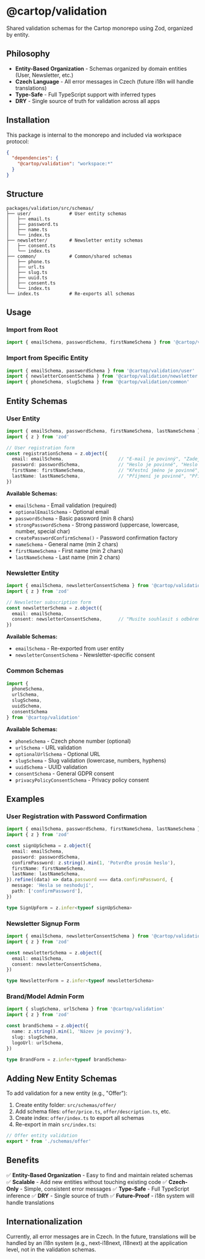 # @cartop/validation

Shared validation schemas for the Cartop monorepo using Zod, organized by entity.

## Philosophy

- **Entity-Based Organization** - Schemas organized by domain entities (User, Newsletter, etc.)
- **Czech Language** - All error messages in Czech (future i18n will handle translations)
- **Type-Safe** - Full TypeScript support with inferred types
- **DRY** - Single source of truth for validation across all apps

## Installation

This package is internal to the monorepo and included via workspace protocol:

```json
{
  "dependencies": {
    "@cartop/validation": "workspace:*"
  }
}
```

## Structure

```
packages/validation/src/schemas/
├── user/              # User entity schemas
│   ├── email.ts
│   ├── password.ts
│   ├── name.ts
│   └── index.ts
├── newsletter/        # Newsletter entity schemas
│   ├── consent.ts
│   └── index.ts
├── common/            # Common/shared schemas
│   ├── phone.ts
│   ├── url.ts
│   ├── slug.ts
│   ├── uuid.ts
│   ├── consent.ts
│   └── index.ts
└── index.ts           # Re-exports all schemas
```

## Usage

### Import from Root

```typescript
import { emailSchema, passwordSchema, firstNameSchema } from '@cartop/validation'
```

### Import from Specific Entity

```typescript
import { emailSchema, passwordSchema } from '@cartop/validation/user'
import { newsletterConsentSchema } from '@cartop/validation/newsletter'
import { phoneSchema, slugSchema } from '@cartop/validation/common'
```

## Entity Schemas

### User Entity

```typescript
import { emailSchema, passwordSchema, firstNameSchema, lastNameSchema } from '@cartop/validation'
import { z } from 'zod'

// User registration form
const registrationSchema = z.object({
  email: emailSchema,                    // "E-mail je povinný", "Zadejte prosím platnou e-mailovou adresu"
  password: passwordSchema,              // "Heslo je povinné", "Heslo musí mít alespoň 8 znaků"
  firstName: firstNameSchema,            // "Křestní jméno je povinné", "Křestní jméno musí mít alespoň 2 znaky"
  lastName: lastNameSchema,              // "Příjmení je povinné", "Příjmení musí mít alespoň 2 znaky"
})
```

**Available Schemas:**
- `emailSchema` - Email validation (required)
- `optionalEmailSchema` - Optional email
- `passwordSchema` - Basic password (min 8 chars)
- `strongPasswordSchema` - Strong password (uppercase, lowercase, number, special char)
- `createPasswordConfirmSchema()` - Password confirmation factory
- `nameSchema` - General name (min 2 chars)
- `firstNameSchema` - First name (min 2 chars)
- `lastNameSchema` - Last name (min 2 chars)

### Newsletter Entity

```typescript
import { emailSchema, newsletterConsentSchema } from '@cartop/validation'
import { z } from 'zod'

// Newsletter subscription form
const newsletterSchema = z.object({
  email: emailSchema,
  consent: newsletterConsentSchema,      // "Musíte souhlasit s odběrem newsletteru"
})
```

**Available Schemas:**
- `emailSchema` - Re-exported from user entity
- `newsletterConsentSchema` - Newsletter-specific consent

### Common Schemas

```typescript
import {
  phoneSchema,
  urlSchema,
  slugSchema,
  uuidSchema,
  consentSchema
} from '@cartop/validation'
```

**Available Schemas:**
- `phoneSchema` - Czech phone number (optional)
- `urlSchema` - URL validation
- `optionalUrlSchema` - Optional URL
- `slugSchema` - Slug validation (lowercase, numbers, hyphens)
- `uuidSchema` - UUID validation
- `consentSchema` - General GDPR consent
- `privacyPolicyConsentSchema` - Privacy policy consent

## Examples

### User Registration with Password Confirmation

```typescript
import { emailSchema, passwordSchema, firstNameSchema, lastNameSchema } from '@cartop/validation'
import { z } from 'zod'

const signUpSchema = z.object({
  email: emailSchema,
  password: passwordSchema,
  confirmPassword: z.string().min(1, 'Potvrďte prosím heslo'),
  firstName: firstNameSchema,
  lastName: lastNameSchema,
}).refine((data) => data.password === data.confirmPassword, {
  message: 'Hesla se neshodují',
  path: ['confirmPassword'],
})

type SignUpForm = z.infer<typeof signUpSchema>
```

### Newsletter Signup Form

```typescript
import { emailSchema, newsletterConsentSchema } from '@cartop/validation'
import { z } from 'zod'

const newsletterSchema = z.object({
  email: emailSchema,
  consent: newsletterConsentSchema,
})

type NewsletterForm = z.infer<typeof newsletterSchema>
```

### Brand/Model Admin Form

```typescript
import { slugSchema, urlSchema } from '@cartop/validation'
import { z } from 'zod'

const brandSchema = z.object({
  name: z.string().min(1, 'Název je povinný'),
  slug: slugSchema,
  logoUrl: urlSchema,
})

type BrandForm = z.infer<typeof brandSchema>
```

## Adding New Entity Schemas

To add validation for a new entity (e.g., "Offer"):

1. Create entity folder: `src/schemas/offer/`
2. Add schema files: `offer/price.ts`, `offer/description.ts`, etc.
3. Create index: `offer/index.ts` to export all schemas
4. Re-export in main `src/index.ts`:

```typescript
// Offer entity validation
export * from './schemas/offer'
```

## Benefits

✅ **Entity-Based Organization** - Easy to find and maintain related schemas
✅ **Scalable** - Add new entities without touching existing code
✅ **Czech-Only** - Simple, consistent error messages
✅ **Type-Safe** - Full TypeScript inference
✅ **DRY** - Single source of truth
✅ **Future-Proof** - i18n system will handle translations

## Internationalization

Currently, all error messages are in Czech. In the future, translations will be handled by an i18n system (e.g., next-i18next, i18next) at the application level, not in the validation schemas.
